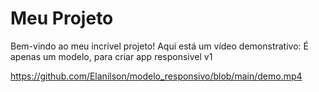# Meu Projeto

Bem-vindo ao meu incrível projeto! Aqui está um vídeo demonstrativo:
É apenas um modelo, para criar app responsivel v1

https://github.com/Elanilson/modelo_responsivo/blob/main/demo.mp4
